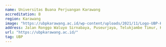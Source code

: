 ```yaml
---
name: Universitas Buana Perjuangan Karawang
accreditation: B
region: Karawang
image: "https://ubpkarawang.ac.id/wp-content/uploads/2021/11/Logo-UBP-Karawang-1.png"
address: Jalan Ronggo Waluyo Sirnabaya, Puseurjaya, Telukjambe Timur, Karawang, Jawa Barat 41361
url: "https://ubpkarawang.ac.id/"
tag: UBP
---
```

